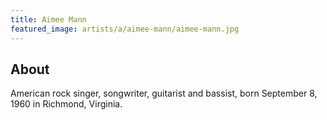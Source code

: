```yaml
---
title: Aimee Mann
featured_image: artists/a/aimee-mann/aimee-mann.jpg
---
```

## About

American rock singer, songwriter, guitarist and bassist, born September 8, 1960 in Richmond, Virginia.

